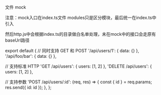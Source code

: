文件 mock

注意：mock入口在index.ts文件
modules只是区分模块，最后统一在index.ts中引入

然后http.js中会根据index.ts的目录做白名单处理，未在mock中的接口会走原有baseUrl路径

export default {
  // 同时支持 GET 和 POST
  '/api/users/1': { data: {} },
  '/api/foo/bar': { data: {} },

  // 支持标准 HTTP
  'GET /api/users': { users: [1, 2] },
  'DELETE /api/users': { users: [1, 2] },

  // 支持参数
  'POST /api/users/:id': (req, res) => {
    const { id } = req.params;
    res.send({ id: id });
  },
};

